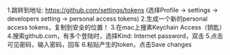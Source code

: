 1.跳转到地址: https://github.com/settings/tokens (选择Profile -> settings -> developers setting -> personal access tokens)
2.生成一个新的personal access tokens，复制到安全的位置！
3.在mac上搜素Keychain Access（钥匙）
4.搜索github.com，有多个登陆时，选择Kind: Internet password，双击
5.点击可见密码，输入密码，回车
6.粘贴产生的token，点击Save changes